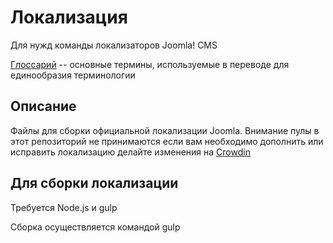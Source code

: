 # Локализация
Для нужд команды локализаторов Joomla! CMS

[Глоссарий](https://github.com/JDevRu/localisation/blob/master/glossary) -- основные термины, используемые в переводе для единообразия терминологии

## Описание
Файлы для сборки официальной локализации Joomla. Внимание пулы в этот репозиторий не принимаются если вам необходимо дополнить или исправить локализацию делайте изменения на [Сrowdin](https://crowdin.com/project/joomla-cms/ru) 

## Для сборки локализации
Требуется Node.js и gulp

Сборка осуществляется командой gulp
